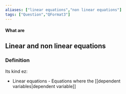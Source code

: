 ```yaml
---
aliases: ["linear equations","non linear equations"]
tags: ["Question","QFormat3"]
---
```


#### What are
## Linear and non linear equations
### Definition
Its kind ez:
- Linear equations - Equations where the [[dependent variables|dependent variable]] 